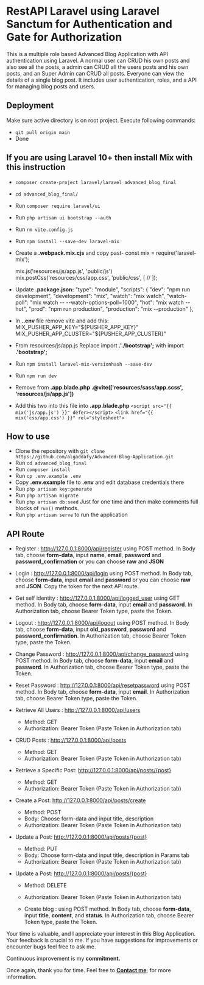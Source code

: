 # RestAPI Laravel using Laravel Sanctum for Authentication and Gate for Authorization

This is a multiple role based Advanced Blog Application with API authentication using Laravel. A normal user can CRUD his own posts and also see all the posts, a admin can CRUD all the users posts and his own posts, and an Super Admin can CRUD all posts. Everyone can view the details of a single blog post. It includes user authentication, roles, and a API for managing blog posts and users.

## Deployment
Make sure active directory is on root project. Execute following commands:
- `git pull origin main`
- Done

## If you are using Laravel 10+ then install Mix with this instruction

- `composer create-project laravel/laravel advanced_blog_final`
- `cd advanced_blog_final/`
- Run `composer require laravel/ui`
- Run `php artisan ui bootstrap --auth`
- Run `rm vite.config.js`
- Run `npm install --save-dev laravel-mix`
- Create a __.webpack.mix.cjs__ and copy past-
    const mix = require('laravel-mix');

    mix.js('resources/js/app.js', 'public/js')
    mix.postCss('resources/css/app.css', 'public/css', [
        //
    ]);
- Update __.package.json:__
    "type": "module",
    "scripts": {
        "dev": "npm run development",
        "development": "mix",
        "watch": "mix watch",
        "watch-poll": "mix watch -- --watch-options-poll=1000",
        "hot": "mix watch --hot",
        "prod": "npm run production",
        "production": "mix --production"
    },
- In __..env__ file remove vite and add this:
    MIX_PUSHER_APP_KEY="${PUSHER_APP_KEY}"
    MIX_PUSHER_APP_CLUSTER="${PUSHER_APP_CLUSTER}"
- From resources/js/app.js
    Replace import __.'./bootstrap';__ with import __.'bootstrap';__
- Run `npm install laravel-mix-versionhash --save-dev`
- Run `npm run dev`
- Remove from __.app.blade.php__
    __.@vite(['resources/sass/app.scss', 'resources/js/app.js'])__
- Add this two into this file into __.app.blade.php__
    `<script src="{{ mix('js/app.js') }}" defer></script>`
    `<link href="{{ mix('css/app.css') }}" rel="stylesheet">`

## How to use

- Clone the repository with `git clone https://github.com/algaddafy/Advanced-Blog-Application.git`
- Run `cd advanced_blog_final`
- Run `composer install`
- Run `cp .env.example .env`
- Copy __.env.example__ file to __.env__ and edit database credentials there
- Run `php artisan key:generate`
- Run `php artisan migrate`
- Run `php artisan db:seed` Just for one time and then make comments full blocks of `run()` methods.
- Run `php artisan serve` to run the application

## API Route

- Register : http://127.0.0.1:8000/api/register using POST method. In Body tab, choose __form-data__, input __name__, __email__, __password__ and __password_confirmation__ or you can choose __raw__ and __JSON__

- Login : http://127.0.0.1:8000/api/login using POST method. In Body tab, choose __form-data__, input __email__ and __password__ or you can choose __raw__ and __JSON__. Copy the token for the next API route.

- Get self identity : http://127.0.0.1:8000/api/logged_user using GET method. In Body tab, choose __form-data__, input __email__ and __password__. In Authorization tab, choose Bearer Token type, paste the Token.

- Logout : http://127.0.0.1:8000/api/logout using POST method. In Body tab, choose __form-data__, input __old_password__, __password__ and __password_confirmation__. In Authorization tab, choose Bearer Token type, paste the Token.

- Change Password : http://127.0.0.1:8000/api/change_password using POST method. In Body tab, choose __form-data__, input __email__ and __password__. In Authorization tab, choose Bearer Token type, paste the Token.

- Reset Password : http://127.0.0.1:8000/api/resetpassword using POST method. In Body tab, choose __form-data__, input __email__. In Authorization tab, choose Bearer Token type, paste the Token.

- Retrieve All Users : http://127.0.0.1:8000/api/users
    - Method: GET
    - Authorization: Bearer Token (Paste Token in Authorization tab)

- CRUD Posts : http://127.0.0.1:8000/api/posts
    - Method: GET
    - Authorization: Bearer Token (Paste Token in Authorization tab)

- Retrieve a Specific Post: http://127.0.0.1:8000/api/posts/{post}
    - Method: GET
    - Authorization: Bearer Token (Paste Token in Authorization tab)

- Create a Post: http://127.0.0.1:8000/api/posts/create
    - Method: POST
    - Body: Choose form-data and input title, description
    - Authorization: Bearer Token (Paste Token in Authorization tab)

- Update a Post: http://127.0.0.1:8000/api/posts/{post}
    - Method: PUT
    - Body: Choose form-data and input title, description in Params tab
    - Authorization: Bearer Token (Paste Token in Authorization tab)

- Update a Post: http://127.0.0.1:8000/api/posts/{post}
    - Method: DELETE
    - Authorization: Bearer Token (Paste Token in Authorization tab)

	- Create blog : using POST method. In Body tab, choose __form-data__, input __title__, __content__, and __status__. In Authorization tab, choose Bearer Token type, paste the Token.

Your time is valuable, and I appreciate your interest in this Blog Application. Your feedback is crucial to me. If you have suggestions for improvements or encounter bugs feel free to ask me.

Continuous improvement is my __commitment.__

Once again, thank you for time. Feel free to **[Contact me](https://www.linkedin.com/in/algaddafy/)**; for more information.